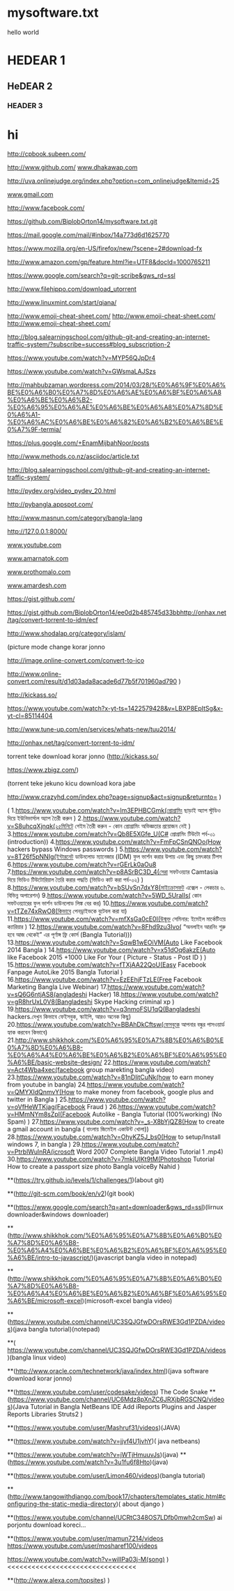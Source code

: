 mysoftware.txt
==============
hello world
# HEDEAR 1
## HeDEAR 2
### HEADER 3
# hi
http://cpbook.subeen.com/

http://www.github.com/
www.dhakawap.com

http://uva.onlinejudge.org/index.php?option=com_onlinejudge&Itemid=25

 www.gmail.com
 
 
 
 
 http://www.facebook.com/

https://github.com/BiplobOrton14/mysoftware.txt.git

https://mail.google.com/mail/#inbox/14a773d6d1625770


https://www.mozilla.org/en-US/firefox/new/?scene=2#download-fx

http://www.amazon.com/gp/feature.html?ie=UTF8&docId=1000765211

https://www.google.com/search?q=git-scribe&gws_rd=ssl



http://www.filehippo.com/download_utorrent



http://www.linuxmint.com/start/qiana/


http://www.emoji-cheat-sheet.com/
http://www.emoji-cheat-sheet.com/
http://www.emoji-cheat-sheet.com/


http://blog.salearningschool.com/github-git-and-creating-an-internet-traffic-system/?subscribe=success#blog_subscription-2




https://www.youtube.com/watch?v=MYP56QJpDr4


https://www.youtube.com/watch?v=GWsmaLAJSzs


http://mahbubzaman.wordpress.com/2014/03/28/%E0%A6%9F%E0%A6%BE%E0%A6%B0%E0%A7%8D%E0%A6%AE%E0%A6%BF%E0%A6%A8%E0%A6%BE%E0%A6%B2-%E0%A6%95%E0%A6%AE%E0%A6%BE%E0%A6%A8%E0%A7%8D%E0%A6%A1-%E0%A6%AC%E0%A6%BE%E0%A6%82%E0%A6%B2%E0%A6%BE%E0%A7%9F-termia/

https://plus.google.com/+EnamMijbahNoor/posts

http://www.methods.co.nz/asciidoc/article.txt

http://blog.salearningschool.com/github-git-and-creating-an-internet-traffic-system/


http://pydev.org/video_pydev_20.html


http://pybangla.appspot.com/


http://www.masnun.com/category/bangla-lang


http://127.0.0.1:8000/

www.youtube.com

www.amarnatok.com

www.prothomalo.com

www.amardesh.com

https://gist.github.com/

https://gist.github.com/BiplobOrton14/ee0d2b485745d33bbhttp://onhax.net/tag/convert-torrent-to-idm/ecf

http://www.shodalap.org/category/islam/

(picture mode change korar jonno

http://image.online-convert.com/convert-to-ico


http://www.online-convert.com/result/d1d03ada8acade6d77b5f701960ad790
)

http://kickass.so/

https://www.youtube.com/watch?x-yt-ts=1422579428&v=LBXP8EpItSg&x-yt-cl=85114404

http://www.tune-up.com/en/services/whats-new/tuu2014/

http://onhax.net/tag/convert-torrent-to-idm/

torrent teke download korar jonno 
(http://kickass.so/

https://www.zbigz.com/)

(torrent teke jekuno kicu download kora jabe

http://www.crazyhd.com/index.php?page=signup&act=signup&returnto=
)


(
1.https://www.youtube.com/watch?v=lm3EPHBCGmk(প্রোগ্রামিং ছাড়াই অ্যাপ স্টুডিও দিয়ে ইউনিভার্সাল অ্যাপ তৈরী করুন )
2.https://www.youtube.com/watch?v=S8uhcqXjnqk(২৫মিনিটে গেইম তৈরী করুন - কোন প্রোগ্রামিং অভিজ্ঞতার প্রয়োজন নেই )
3.https://www.youtube.com/watch?v=Qb8E5XGfe_U(C# প্রোগ্রামিং টিউটো পর্ব-০১ (introduction))
4.https://www.youtube.com/watch?v=FmFpCSnQNOo(How hackers bypass Windows passwords )
5.https://www.youtube.com/watch?v=8T26f5pNNIg(ইন্টারনেট ডাউনলোড ম্যানেজার (IDM) ফুল ভার্শন করার উপায় এবং কিছু চমৎকার টিপস 
6.https://www.youtube.com/watch?v=rGErLk0aOu8
7.https://www.youtube.com/watch?v=p8ASrBC3D_4(সেরা সফটওয়্যার Camtasia দিয়ে ভিডিও টিউটোরিয়াল তৈরি করার পদ্ধতি (ভিডিও কাট করা পর্ব-০২) )
8.https://www.youtube.com/watch?v=bSUvSn7dxY8(মাইক্রোসফট এক্সেল - লেকচার ৬. বিভিন্ন অপারেশন)
9.https://www.youtube.com/watch?v=5WD_5UralIs( কোন সফটওয়্যারের ফুল ভার্শন ডাউনলোড লিঙ্ক বের কর)
10.https://www.youtube.com/watch?v=tTZe74xRwO8(কিভাবে পেনড্রাইভকে বুটেবল করা যা)
11.https://www.youtube.com/watch?v=mfXsGa0cE0I(উন্মুক্ত সেমিনার: ইমেইল মার্কেটিংয়ে ক্যারিয়ার )
12.https://www.youtube.com/watch?v=8Fhd9zu3Ivo(
“অনলাইন আরনিং শুরু হবে আজ থেকেই” এর পূর্ণাঙ্গ ফ্রি কোর্স (Bangla Tutorial)))
13.https://www.youtube.com/watch?v=SqwB1wEOiVM(Auto Like Facebook 2014 Bangla )
14.https://www.youtube.com/watch?v=x51dOq6akzE(Auto like Facebook 2015 +1000 Like For Your ( Picture - Status - Post ID ) )
15.https://www.youtube.com/watch?v=fTXjAA22QoU(Easy Facebook Fanpage AutoLike 2015 Bangla Tutorial )
16.https://www.youtube.com/watch?v=EzEEhjFTzLE(Free Facebook Marketing Bangla Live Webinar)
17.https://www.youtube.com/watch?v=sQ6G6ntjAS8(angladeshi Hacker)
18.https://www.youtube.com/watch?v=gR8hrUxL0V8(Bangladeshi Skype Hacking criminal xp )
19.https://www.youtube.com/watch?v=q3nmoFSU1qQ(Bangladeshi hackers.দেখুন কিভাবে ফেইসবুক, স্কাইপি, আরও অনেক কিছু)
20.https://www.youtube.com/watch?v=BBAhDkCftsw(ফেসবুকে আপনার বন্ধুর পাসওয়ার্ড হ্যাক করবেন কিভাবে)
21.http://www.shikkhok.com/%E0%A6%95%E0%A7%8B%E0%A6%B0%E0%A7%8D%E0%A6%B8-%E0%A6%A4%E0%A6%BE%E0%A6%B2%E0%A6%BF%E0%A6%95%E0%A6%BE/basic-website-design/
22.https://www.youtube.com/watch?v=Act4Wba4xec(facebook group marekting bangla video)
23.https://www.youtube.com/watch?v=81nDlitCuNk(how to earn money from youtube in bangla)
24.https://www.youtube.com/watch?v=QMYXIdQnmvY(How to make money from facebook, google plus and twitter in Bangla )
25.https://www.youtube.com/watch?v=oVfHeWTKjag(Facebook Fraud )
26.https://www.youtube.com/watch?v=HMmNYm8sZpI(Facebook Autolike - Bangla Tutorial (100%working) (No Spam) )
27.https://www.youtube.com/watch?v=_s-X8bYjQZ8(How to create a gmail account in bangla ( বাংলায় জিমেইল একাউন্ট খোলা))
28.https://www.youtube.com/watch?v=OhyKZ5J_bs0(How to setup/Install windows 7, in bangla )
29.https://www.youtube.com/watch?v=PtrblWulnRA(icrosoft Word 2007 Complete Bangla Video Tutorial 1 .mp4)
30.https://www.youtube.com/watch?v=7mkjUIKt9tM(Photoshop Tutorial How to create a passport size photo Bangla voiceBy Nahid )



**(https://try.github.io/levels/1/challenges/1)(about git)


**(http://git-scm.com/book/en/v2)(git book)


**(https://www.google.com/search?q=ant+downloader&gws_rd=ssl)(lirnux downloader&windows downloader)


**(http://www.shikkhok.com/%E0%A6%95%E0%A7%8B%E0%A6%B0%E0%A7%8D%E0%A6%B8-%E0%A6%A4%E0%A6%BE%E0%A6%B2%E0%A6%BF%E0%A6%95%E0%A6%BE/intro-to-javascript/)(javascript bangla video in notepad)

**(http://www.shikkhok.com/%E0%A6%95%E0%A7%8B%E0%A6%B0%E0%A7%8D%E0%A6%B8-%E0%A6%A4%E0%A6%BE%E0%A6%B2%E0%A6%BF%E0%A6%95%E0%A6%BE/microsoft-excel)(microsoft-excel bangla video)

**(https://www.youtube.com/channel/UC3SQJGfwDOrsRWE3Gd1PZDA/videos)(java bangla tutorial)(notepad)

**( https://www.youtube.com/channel/UC3SQJGfwDOrsRWE3Gd1PZDA/videos)(bangla linux video)

**(http://www.oracle.com/technetwork/java/index.html)(java software download korar jonno)

**(https://www.youtube.com/user/codesake/videos)  The Code Snake
**(https://www.youtube.com/channel/UC6Mdz8pXnZC6JRXjbRGSCNQ/videos)(Java Tutorial in Bangla NetBeans IDE Add iReports Plugins and Jasper Reports Libraries Struts2 )

**(https://www.youtube.com/user/Mashruf31/videos)(JAVA)


**(https://www.youtube.com/watch?v=jjvf4U1jvhY)( java netbeans)

**(https://www.youtube.com/watch?v=jWTjHmuuvJs)(java)
**(https://www.youtube.com/watch?v=3u1fu6f8Hto)(java)

**(https://www.youtube.com/user/Limon460/videos)(bangla tutorial)




**(http://www.tangowithdjango.com/book17/chapters/templates_static.html#configuring-the-static-media-directory)(    about django )



**(https://www.youtube.com/channel/UCRtC348OS7LDfb0mwh2cmSw)<ABOUT LINUX><LINUX TUTORIAL- BACKUP LAB> ai porjontu download koreci...


**(https://www.youtube.com/user/mamun7214/videos
https://www.youtube.com/user/mosharef100/videos

https://www.youtube.com/watch?v=wilIPa03j-M(song)
)<<<<<<<<<<<<<<<<<<<<<<<<<<<<<<<<



**(http://www.alexa.com/topsites)<showing the top site>
)
